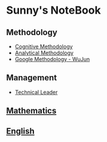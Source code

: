 # Sunny's NoteBook

## Methodology
* [Cognitive Methodology](methodology/cognitive-methodology/README.md)
* [Analytical Methodology](methodology/analytical-methodology/README.md)
* [Google Methodology - WuJun](methodology/google-methodology/README.md) 

## Management
* [Technical Leader](management/technical-leader/README.md)

## [Mathematics](mathematics/README.md)

## [English](english/README.md)